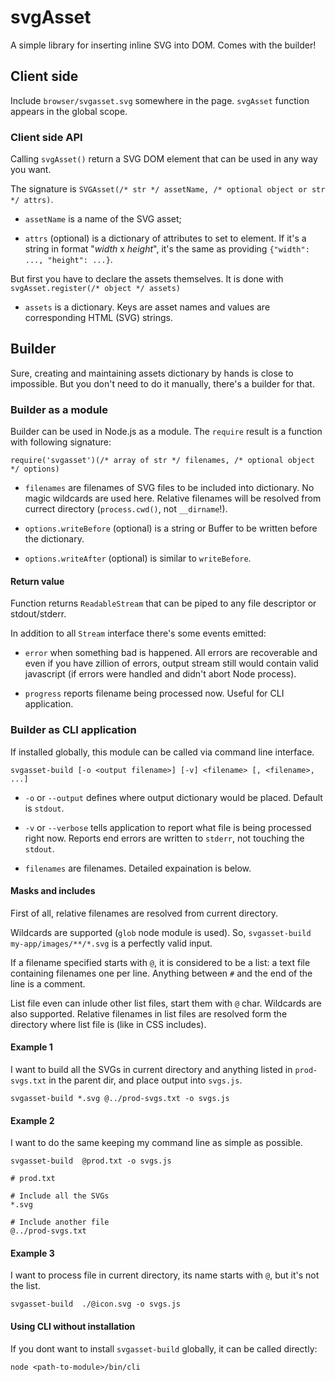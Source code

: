 # svgAsset

A simple library for inserting inline SVG into DOM. Comes with the builder!

## Client side

Include `browser/svgasset.svg` somewhere in the page. `svgAsset` function appears in the global scope.

### Client side API

Calling `svgAsset()` return a SVG DOM element that can be used in any way you want.

The signature is `SVGAsset(/* str */ assetName, /* optional object or str */ attrs)`.

-	`assetName` is a name of the SVG asset;

-	`attrs` (optional) is a dictionary of attributes to set to element.
	If it's a string in format "_width_ x _height_", it's the same as providing `{"width": ..., "height": ...}`.

But first you have to declare the assets themselves.
It is done with `svgAsset.register(/* object */ assets)`

-	`assets` is a dictionary. Keys are asset names and values are corresponding HTML (SVG) strings.

## Builder

Sure, creating and maintaining assets dictionary by hands is close to impossible.
But you don't need to do it manually, there's a builder for that.

### Builder as a module

Builder can be used in Node.js as a module. The `require` result is a function with following signature:

`require('svgasset')(/* array of str */ filenames, /* optional object */ options)`

-	`filenames` are filenames of SVG files to be included into dictionary. No magic wildcards are used here.
	Relative filenames will be resolved from currect directory (`process.cwd()`, not `__dirname`!).

-	`options.writeBefore` (optional) is a string or Buffer to be written before the dictionary.

-   `options.writeAfter` (optional) is similar to `writeBefore`.

#### Return value

Function returns `ReadableStream` that can be piped to any file descriptor or stdout/stderr.

In addition to all `Stream` interface there's some events emitted:

-	`error` when something bad is happened. All errors are recoverable and even if you have zillion of errors,
	output stream still would contain valid javascript (if errors were handled and didn't abort Node process).

-	`progress` reports filename being processed now. Useful for CLI application.

### Builder as CLI application

If installed globally, this module can be called via command line interface.

`svgasset-build [-o <output filename>] [-v] <filename> [, <filename>, ...]`

-	`-o` or `--output` defines where output dictionary would be placed. Default is `stdout`.

-	`-v` or `--verbose` tells application to report what file is being processed right now.
	Reports end errors are written to `stderr`, not touching the `stdout`.

-	`filenames` are filenames. Detailed expaination is below.

#### Masks and includes

First of all, relative filenames are resolved from current directory.

Wildcards are supported (`glob` node module is used). So, `svgasset-build my-app/images/**/*.svg` is a perfectly valid input.

If a filename specified starts with `@`, it is considered to be a list: a text file containing filenames one per line.
Anything between `#` and the end of the line is a comment.

List file even can inlude other list files, start them with `@` char. Wildcards are also supported.
Relative filenames in list files are resolved form the directory where list file is (like in CSS includes).

#### Example 1

I want to build all the SVGs in current directory and anything listed in `prod-svgs.txt` in the parent dir, and place output into `svgs.js`.

```
svgasset-build *.svg @../prod-svgs.txt -o svgs.js
```

#### Example 2

I want to do the same keeping my command line as simple as possible.

```
svgasset-build  @prod.txt -o svgs.js
```

```
# prod.txt

# Include all the SVGs
*.svg

# Include another file
@../prod-svgs.txt
```

#### Example 3

I want to process file in current directory, its name starts with `@`, but it's not the list.

```
svgasset-build  ./@icon.svg -o svgs.js
```

#### Using CLI without installation

If you dont want to install `svgasset-build` globally, it can be called directly:

```
node <path-to-module>/bin/cli
```
